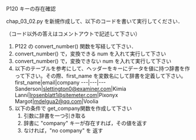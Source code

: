 P120 キーの存在確認

chap_03_02.py を新規作成して、以下のコードを書いて実行してください．

（コード以外の答えはコメントアウトで記述して下さい）

1. P122 の convert_number() 関数を写経して下さい．
1. convert_number() で，変換できる num を入れて実行して下さい
1. convert_number() で，変換できない num を入れて実行して下さい
1. 以下のテーブルを参考にして、ヘッダーをキーにデータを値に持つ辞書を作って下さい。その際、first_name を変数名にして辞書を定義して下さい。
    first_name|email|company
    ---|---|---
    Sanderson|slettington0@examiner.com|Kimia
    Lanni|lrosenblatt1@sitemeter.com|Pixonyx
    Margot|mdelgua2@qq.com|Voolia
1. 以下の条件で get_company関数を作成して下さい
    1. 引数に辞書を一つ引き取る
    1. 辞書に "company" キーが存在すれば，その値を返す
    1. なければ，"no company" を 返す
